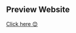 ## Preview Website

 [Click here 😊](https://drive.google.com/drive/folders/1vFl2uoc79pqrLE78JkkOtDJ91D73YpzE?usp=share_link)
